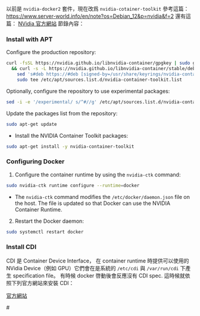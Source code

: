 以前是 `nvidia-docker2` 套件，現在改爲 `nvidia-cotainer-toolkit`
參考這篇：
https://www.server-world.info/en/note?os=Debian_12&p=nvidia&f=2
還有這篇：
[NVidia 官方網站](https://docs.nvidia.com/datacenter/cloud-native/container-toolkit/latest/install-guide.html)
節錄內容：

### Install with APT

Configure the production repository:

```bash ln:false
curl -fsSL https://nvidia.github.io/libnvidia-container/gpgkey | sudo gpg --dearmor -o /usr/share/keyrings/nvidia-container-toolkit-keyring.gpg \
  && curl -s -L https://nvidia.github.io/libnvidia-container/stable/deb/nvidia-container-toolkit.list | \
    sed 's#deb https://#deb [signed-by=/usr/share/keyrings/nvidia-container-toolkit-keyring.gpg] https://#g' | \
    sudo tee /etc/apt/sources.list.d/nvidia-container-toolkit.list
```

Optionally, configure the repository to use experimental packages:

```bash ln:false
sed -i -e '/experimental/ s/^#//g' /etc/apt/sources.list.d/nvidia-container-toolkit.list
```

Update the packages list from the repository:

```bash ln:false
sudo apt-get update
```

- Install the NVIDIA Container Toolkit packages:

```bash ln:false
sudo apt-get install -y nvidia-container-toolkit
```

### Configuring Docker

1. Configure the container runtime by using the `nvidia-ctk` command:
```bash ln:false
sudo nvidia-ctk runtime configure --runtime=docker
```

- The `nvidia-ctk` command modifies the `/etc/docker/daemon.json` file on the host. The file is updated so that Docker can use the NVIDIA Container Runtime.

2. Restart the Docker daemon:

```bash ln:false
sudo systemctl restart docker
```

### Install CDI
CDI 是 Container Device Interface， 在 container runtime 時提供可以使用的 NVidia Device（例如 GPU）它們會在是系統的 `/etc/cdi` 與 `/var/run/cdi` 下產生 specification file。
有時候 docker 啓動後會反應沒有 CDI spec. 這時候就依照下列官方網站來安裝 CDI：

[官方網站](https://docs.nvidia.com/datacenter/cloud-native/container-toolkit/latest/cdi-support.html)

\#

